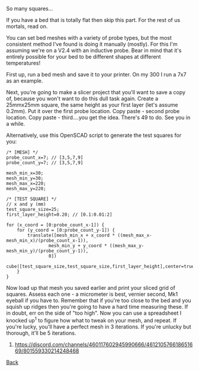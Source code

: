 So many squares...

If you have a bed that is totally flat then skip this part. For the rest of us mortals, read on.

You can set bed meshes with a variety of probe types, but the most consistent method I've found is doing it manually (mostly). For this I'm assuming we're on a V2.4 with an inductive probe. Bear in mind that it's entirely possible for your bed to be different shapes at different temperatures!

First up, run a bed mesh and save it to your printer. On my 300 I run a 7x7 as an example.

Next, you're going to make a slicer project that you'll want to save a copy of, because you won't want to do this dull task again. Create a 25mmx25mm square, the same height as your first layer (let's assume 0.2mm). Put it over the first probe location. Copy paste - second probe location. Copy paste - third....you get the idea. There's 49 to do. See you in a while.

Alternatively, use this OpenSCAD script to generate the test squares for you:

    /* [MESH] */
    probe_count_x=7; // [3,5,7,9]
    probe_count_y=7; // [3,5,7,9]

    mesh_min_x=30;
    mesh_min_y=30;
    mesh_max_x=220;
    mesh_max_y=220;

    /* [TEST SQUARE] */
    // x and y (mm)
    test_square_size=25;
    first_layer_height=0.20; // [0.1:0.01:2]

    for (x_coord = [0:probe_count_x-1]) {
        for (y_coord = [0:probe_count_y-1]) {
            translate([mesh_min_x + x_coord * ((mesh_max_x-mesh_min_x)/(probe_count_x-1)), 
                    mesh_min_y + y_coord * ((mesh_max_y-mesh_min_y)/(probe_count_y-1)),  
                    0])
                cube([test_square_size,test_square_size,first_layer_height],center=true);
        }   
    }

Now load up that mesh you saved earlier and print your sliced grid of squares. Assess each one - a micrometer is best, vernier second, Mk1 eyeball if you have to. Remember that if you're too close to the bed and you squish up ridges then you're going to have a hard time measuring these. If in doubt, err on the side of "too high". Now you can use a spreadsheet I knocked up<sup>1</sup> to figure how what to tweak on your mesh, and repeat. If you're lucky, you'll have a perfect mesh in 3 iterations. If you're unlucky but thorough, it'll be 5 iterations. 



1. https://discord.com/channels/460117602945990666/461210576618651669/801559330214248468

[Back](README.md)
